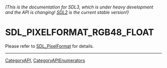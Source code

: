 ###### (This is the documentation for SDL3, which is under heavy development and the API is changing! [SDL2](https://wiki.libsdl.org/SDL2/) is the current stable version!)
# SDL_PIXELFORMAT_RGB48_FLOAT

Please refer to [SDL_PixelFormat](SDL_PixelFormat) for details.

----
[CategoryAPI](CategoryAPI), [CategoryAPIEnumerators](CategoryAPIEnumerators)

